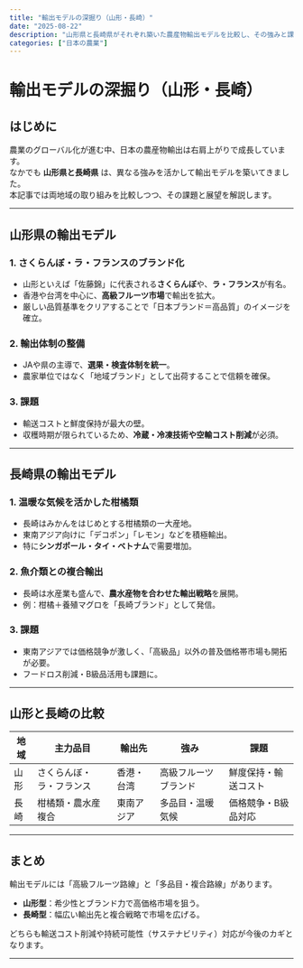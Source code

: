 ```yaml
---
title: "輸出モデルの深掘り（山形・長崎）"
date: "2025-08-22"
description: "山形県と長崎県がそれぞれ築いた農産物輸出モデルを比較し、その強みと課題、今後の展望を解説します。"
categories: ["日本の農業"]
---
```


# 輸出モデルの深掘り（山形・長崎）

## はじめに
農業のグローバル化が進む中、日本の農産物輸出は右肩上がりで成長しています。  
なかでも **山形県と長崎県** は、異なる強みを活かして輸出モデルを築いてきました。  
本記事では両地域の取り組みを比較しつつ、その課題と展望を解説します。  

---

## 山形県の輸出モデル  

### 1. さくらんぼ・ラ・フランスのブランド化  
- 山形といえば「佐藤錦」に代表される**さくらんぼ**や、**ラ・フランス**が有名。  
- 香港や台湾を中心に、**高級フルーツ市場**で輸出を拡大。  
- 厳しい品質基準をクリアすることで「日本ブランド＝高品質」のイメージを確立。  

### 2. 輸出体制の整備  
- JAや県の主導で、**選果・検査体制を統一**。  
- 農家単位ではなく「地域ブランド」として出荷することで信頼を確保。  

### 3. 課題  
- 輸送コストと鮮度保持が最大の壁。  
- 収穫時期が限られているため、**冷蔵・冷凍技術や空輸コスト削減**が必須。  

---

## 長崎県の輸出モデル  

### 1. 温暖な気候を活かした柑橘類  
- 長崎はみかんをはじめとする柑橘類の一大産地。  
- 東南アジア向けに「デコポン」「レモン」などを積極輸出。  
- 特に**シンガポール・タイ・ベトナム**で需要増加。  

### 2. 魚介類との複合輸出  
- 長崎は水産業も盛んで、**農水産物を合わせた輸出戦略**を展開。  
- 例：柑橘＋養殖マグロを「長崎ブランド」として発信。  

### 3. 課題  
- 東南アジアでは価格競争が激しく、「高級品」以外の普及価格帯市場も開拓が必要。  
- フードロス削減・B級品活用も課題に。  

---

## 山形と長崎の比較  

| 地域 | 主力品目 | 輸出先 | 強み | 課題 |
|------|----------|--------|------|------|
| 山形 | さくらんぼ・ラ・フランス | 香港・台湾 | 高級フルーツブランド | 鮮度保持・輸送コスト |
| 長崎 | 柑橘類・農水産複合 | 東南アジア | 多品目・温暖気候 | 価格競争・B級品対応 |

---

## まとめ
輸出モデルには「高級フルーツ路線」と「多品目・複合路線」があります。  
- **山形型**：希少性とブランド力で高価格市場を狙う。  
- **長崎型**：幅広い輸出先と複合戦略で市場を広げる。  

どちらも輸送コスト削減や持続可能性（サステナビリティ）対応が今後のカギとなります。  

---


